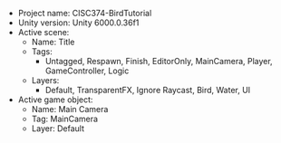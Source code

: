<!-- UNITY CODE ASSIST INSTRUCTIONS START -->
- Project name: CISC374-BirdTutorial
- Unity version: Unity 6000.0.36f1
- Active scene:
  - Name: Title
  - Tags:
    - Untagged, Respawn, Finish, EditorOnly, MainCamera, Player, GameController, Logic
  - Layers:
    - Default, TransparentFX, Ignore Raycast, Bird, Water, UI
- Active game object:
  - Name: Main Camera
  - Tag: MainCamera
  - Layer: Default
<!-- UNITY CODE ASSIST INSTRUCTIONS END -->